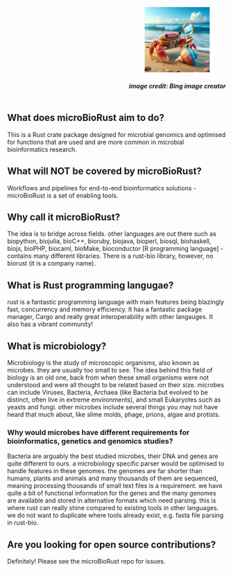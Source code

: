 <div style="display: flex; justify-content: flex-end;">
   <div style="text-align: center;">
   <img src="crab_magnifying.jpeg" alt="Ferris the crab with magnifying glass" width="150" />
   <h5><i>image credit: Bing image creator</i></h5>
   </div>
</div>

## What does microBioRust aim to do?
This is a Rust crate package designed for microbial genomics and optimised for functions that are used and are more common in microbial bioinformatics research.

## What will **NOT** be covered by microBioRust?
Workflows and pipelines for end-to-end bioinformatics solutions - microBioRust is a set of enabling tools.

## Why call it microBioRust?
The idea is to bridge across fields.  other languages are out there such as biopython, biojulia, bioC++, bioruby, biojava, bioperl, biosql, biohaskell, biojs, bioPHP, biocaml, bioMake, bioconductor [R programming language] - contains many different libraries.  There is a rust-bio library, however, no biorust (it is a company name).

## What is Rust programming langugae?
rust is a fantastic programming language with main features being blazingly fast, concurrency and memory efficiency.  It has a fantastic package manager, Cargo and really great interoperability with other langauges. It also has a vibrant community!

## What is microbiology?
Microbiology is the study of microscopic organisms, also known as microbes.  they are usually too small to see.
The idea behind this field of biology is an old one, back from when these small organisms were not understood and were all thought to be related based on their size.  microbes can include Viruses, Bacteria, Archaea (like Bacteria but evolved to be distinct, often live in extreme environments), and small Eukaryotes such as yeasts and fungi.  other microbes include several things you may not have heard that much about, like slime molds, phage, prions, algae and protists.

### Why would microbes have different requirements for bioinformatics, genetics and genomics studies?
Bacteria are arguably the best studied microbes, their DNA and genes are quite different to ours. a microbiology specific parser would be optimised to handle features in these genomes.  the genomes are far shorter than humans, plants and animals and many thousands of them are sequenced, meaning processing thousands of small text files is a requirement.  we have quite a bit of functional information for the genes and the many genomes are available and stored in alternative formats which need parsing.  this is where rust can really shine compared to existing tools in other languages.  we do not want to duplicate where tools already exist, e.g. fasta file parsing in rust-bio.

## Are you looking for open source contributions?
Definitely!  Please see the microBioRust repo for issues.




